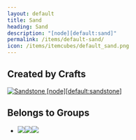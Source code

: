 ```yaml
---
layout: default
title: Sand
heading: Sand
description: "[node][default:sand]"
permalink: /items/default-sand/
icon: /items/itemcubes/default_sand.png
---
```



## Created by Crafts

<div class="craft">
    <div>
        <span><a href="{{site.baseurl}}/items/default-sandstone/"><img src="{{site.baseurl}}/assets/img/items/itemcubes/default_sandstone.png" data-toggle="tooltip" title="Sandstone [node][default:sandstone]"></a></span>
        <span></span>
        <span></span>
    </div>
    <div>
        <span></span>
        <span></span>
        <span></span>
    </div>
    <div>
        <span></span>
        <span></span>
        <span></span>
    </div>
</div>


## Belongs to Groups

<ul class="list-items clearfix">
    <li><a href="{{site.baseurl}}/items/group-sand/"><span class="item-group" data-toggle="tooltip" title="Group: Sand [group][sand]"><img src="{{site.baseurl}}/assets/img/items/itemcubes/default_desert_sand.png"><img src="{{site.baseurl}}/assets/img/items/itemcubes/default_sand.png"><img src="{{site.baseurl}}/assets/img/items/itemcubes/farming_desert_sand_soil.png"></span></a></li>
</ul>
